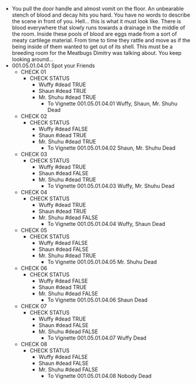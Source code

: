 - You pull the door handle and almost vomit on the floor. An unbearable stench of blood and decay hits you hard. You have no words to describe the scene in front of you. Hell... this is what it must look like. There is blood everywhere that slowly runs towards a drainage in the middle of the room. Inside these pools of blood are eggs made from a sort of meaty cartilege material. From time to time they rattle and move as if the being inside of them wanted to get out of its shell. This must be a breeding room for the Meatbugs Dimitry was talking about. You keep looking around...
- 001.05.01.04.01 Spot your Friends
	- CHECK 01
		- CHECK STATUS
			- Wuffy #dead TRUE
			- Shaun #dead TRUE
			- Mr. Shuhu #dead TRUE
				- To Vignette 001.05.01.04.01 Wuffy, Shaun, Mr. Shuhu Dead
	- CHECK 02
		- CHECK STATUS
			- Wuffy #dead FALSE
			- Shaun #dead TRUE
			- Mr. Shuhu #dead TRUE
				- To Vignette 001.05.01.04.02 Shaun, Mr. Shuhu Dead
	- CHECK 03
		- CHECK STATUS
			- Wuffy #dead TRUE
			- Shaun #dead FALSE
			- Mr. Shuhu #dead TRUE
				- To Vignette 001.05.01.04.03 Wuffy, Mr. Shuhu Dead
	- CHECK 04
		- CHECK STATUS
			- Wuffy #dead TRUE
			- Shaun #dead TRUE
			- Mr. Shuhu #dead FALSE
				- To Vignette 001.05.01.04.04 Wuffy, Shaun Dead
	- CHECK 05
		- CHECK STATUS
			- Wuffy #dead FALSE
			- Shaun #dead FALSE
			- Mr. Shuhu #dead TRUE
				- To Vignette 001.05.01.04.05 Mr. Shuhu Dead
	- CHECK 06
		- CHECK STATUS
			- Wuffy #dead FALSE
			- Shaun #dead TRUE
			- Mr. Shuhu #dead FALSE
				- To Vignette 001.05.01.04.06 Shaun Dead
	- CHECK 07
		- CHECK STATUS
			- Wuffy #dead TRUE
			- Shaun #dead FALSE
			- Mr. Shuhu #dead FALSE
				- To Vignette 001.05.01.04.07 Wuffy Dead
	- CHECK 08
		- CHECK STATUS
			- Wuffy #dead FALSE
			- Shaun #dead FALSE
			- Mr. Shuhu #dead FALSE
				- To Vignette 001.05.01.04.08 Nobody Dead